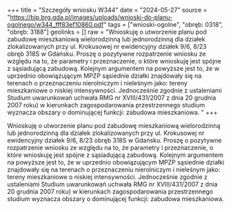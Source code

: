 +++
title = "Szczegóły wniosku W344"
date = "2024-05-27"
source = "https://bip.brg.gda.pl/images/uploads/wnioski-do-planu-ogolnego/w344_fff83ef10860.pdf"
tags = ["wnioski-ogolne", "obręb: 0318", "obręb: 3188"]
geolinks = []
raw = "Wnioskuję o utworzenie planu pod zabudowę mieszkaniową wielorodzinną lub jednorodzinną dla działek zlokalizowanych przy ul. Krokusowej nr ewidencyjny działek 9/6, 8/23 obręb 318S w Gdańsku. Proszę o pozytywne rozpatrzenie wniosku ze względu na to, że parametry i przeznaczenie, o które wnioskuję jest spójne z sąsiadującą zabudową. Kolejnym argumentem na powyższe jest to, że w uprzednio obowiązującym MPZP sąsiednie działki znajdowały się na terenach o przeznaczeniu nierolniczym i nieleśnym jako: tereny mieszkaniowe o niskiej intensywności. Jednocześnie zgodnie z ustaleniami Studium uwarunkowań uchwała RMG nr XVIII/431/2007 z dnia 20 grudnia 2007 roku) w kierunkach zagospodarowania przestrzennego studium wyznacza obszary o dominującej funkcji: zabudowa mieszkaniowa. "
+++

Wnioskuję o utworzenie planu pod zabudowę mieszkaniową wielorodzinną lub jednorodzinną dla
działek zlokalizowanych przy ul. Krokusowej nr ewidencyjny działek 9/6, 8/23 obręb 318S w Gdańsku. Proszę
o pozytywne rozpatrzenie wniosku ze względu na to, że parametry i przeznaczenie, o które wnioskuję jest
spójne z sąsiadującą zabudową. Kolejnym argumentem na powyższe jest to, że w uprzednio obowiązującym
MPZP sąsiednie działki znajdowały się na terenach o przeznaczeniu nierolniczym i nieleśnym jako: tereny
mieszkaniowe o niskiej intensywności. Jednocześnie zgodnie z ustaleniami Studium uwarunkowań
uchwała RMG nr XVIII/431/2007 z dnia 20 grudnia 2007 roku) w kierunkach zagospodarowania
przestrzennego studium wyznacza obszary o dominującej funkcji: zabudowa mieszkaniowa.



